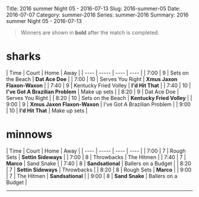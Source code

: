 Title: 2016 summer Night 05 - 2016-07-13
Slug: 2016-summer-05
Date: 2016-07-07
Category: summer-2016
Series: summer-2016
Summary: 2016 summer Night 05 - 2016-07-13

> Winners are shown in **bold** after the match is completed.

sharks
=====
| Time | Court | Home | Away |
| ---- | ----- | ---- | ---- | <!-- begin table -->
| 7:00 | 9 | Sets on the Beach | **Dat Ace Doe** |
| 7:00 | 10 | Serves You Right | **Xmus Jaxon Flaxon-Waxon** |
| 7:40 | 9 | Kentucky Fried Volley | **I'd Hit That** |
| 7:40 | 10 | **I've Got A Brazilian Problem** | Make up sets |
| 8:20 | 9 | Dat Ace Doe | Serves You Right |
| 8:20 | 10 | Sets on the Beach | **Kentucky Fried Volley** |
| 9:00 | 9 | **Xmus Jaxon Flaxon-Waxon** | I've Got A Brazilian Problem |
| 9:00 | 10 | **I'd Hit That** | Make up sets |

<!-- end table -->
minnows
=====
| Time | Court | Home | Away |
| ---- | ----- | ---- | ---- | <!-- begin table -->
| 7:00 | 7 | Rough Sets | **Settin Sideways** |
| 7:00 | 8 | Throwbacks | The Hitmen |
| 7:40 | 7 | **Marco** | Sand Snake |
| 7:40 | 8 | **Sandsational** | Ballers on a Budget |
| 8:20 | 7 | **Settin Sideways** | Throwbacks |
| 8:20 | 8 | Rough Sets | **Marco** |
| 9:00 | 7 | The Hitmen | **Sandsational** |
| 9:00 | 8 | **Sand Snake** | Ballers on a Budget |

<!-- end table -->



---
